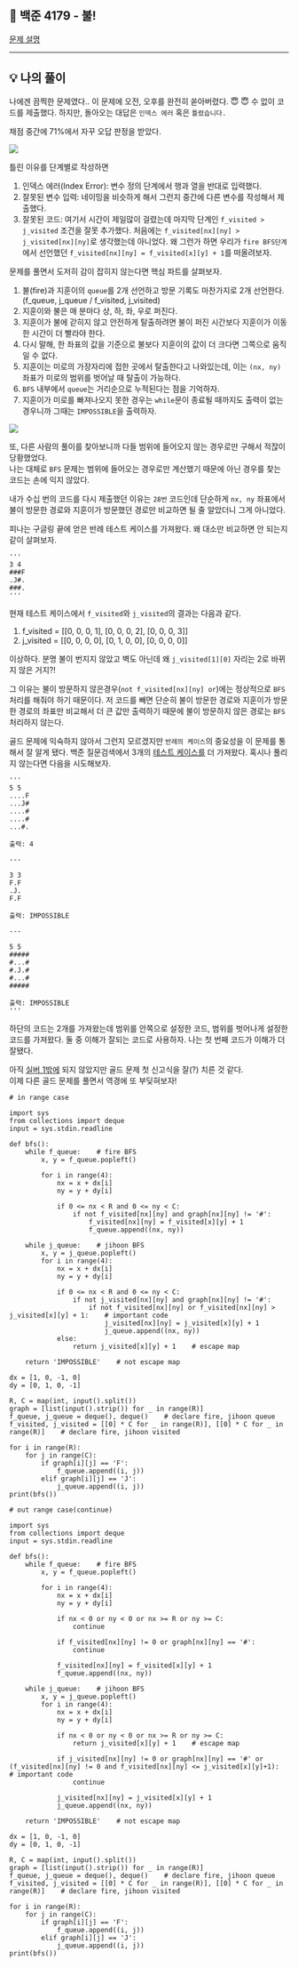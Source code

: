 ## 📌 백준 4179 - 불!

[문제 설명](https://www.acmicpc.net/problem/4179)

---

## 💡 나의 풀이

나에겐 끔찍한 문제였다.. 이 문제에 오전, 오후를 완전히 쏟아버렸다. 😇 😇 수 없이 코드를 제출했다. 하지만, 돌아오는 대답은 `인덱스 에러` 혹은 `틀렸습니다.`

채점 중간에 71%에서 자꾸 오답 판정을 받았다.

![](https://images.velog.io/images/abcd8637/post/7cfa3b77-1f1d-4fe3-9b90-7094f241d0ea/%E1%84%89%E1%85%B3%E1%84%8F%E1%85%B3%E1%84%85%E1%85%B5%E1%86%AB%E1%84%89%E1%85%A3%E1%86%BA%202021-04-22%2018.53.08.png)

틀린 이유를 단계별로 작성하면

1.  인덱스 에러(Index Error): 변수 정의 단계에서 행과 열을 반대로 입력했다.
2.  잘못된 변수 입력: 네이밍을 비슷하게 해서 그런지 중간에 다른 변수를 작성해서 제출했다.
3.  잘못된 코드: 여기서 시간이 제일많이 걸렸는데 마지막 단계인 `f_visited > j_visited` 조건을 잘못 추가했다. 처음에는 `f_visited[nx][ny] > j_visited[nx][ny]`로 생각했는데 아니었다. 왜 그런가 하면 우리가 `fire BFS단계`에서 선언했던 `f_visited[nx][ny] = f_visited[x][y] + 1`를 떠올려보자.

문제를 풀면서 도저히 감이 잡히지 않는다면 핵심 파트를 살펴보자.

1.  불(fire)과 지훈이의 `queue`를 2개 선언하고 방문 기록도 마찬가지로 2개 선언한다.(f\_queue, j\_queue / f\_visited, j\_visited)
2.  지훈이와 불은 매 분마다 상, 하, 좌, 우로 퍼진다.
3.  지훈이가 불에 갇히지 않고 안전하게 탈출하려면 불이 퍼진 시간보다 지훈이가 이동한 시간이 더 빨라야 한다.
4.  다시 말해, 한 좌표의 값을 기준으로 불보다 지훈이의 값이 더 크다면 그쪽으로 움직일 수 없다.
5.  지훈이는 미로의 가장자리에 접한 곳에서 탈출한다고 나와있는데, 이는 `(nx, ny)` 좌표가 미로의 범위를 벗어날 때 탈출이 가능하다.
6.  `BFS` 내부에서 `queue`는 거리순으로 누적된다는 점을 기억하자.
7.  지훈이가 미로를 빠져나오지 못한 경우는 `while`문이 종료될 때까지도 출력이 없는 경우니까 그때는 `IMPOSSIBLE`을 출력하자.

![](https://images.velog.io/images/abcd8637/post/739c32de-7015-4b9f-b538-a3c1b6af7050/KakaoTalk_Photo_2021-04-22-19-10-52.jpeg)

또, 다른 사람의 풀이를 찾아보니까 다들 범위에 들어오지 않는 경우로만 구해서 적잖이 당황했었다.  
나는 대체로 `BFS` 문제는 범위에 들어오는 경우로만 계산했기 때문에 아닌 경우를 찾는 코드는 손에 익지 않았다.

내가 수십 번의 코드를 다시 제출했던 이유는 `28번` 코드인데 단순하게 `nx, ny` 좌표에서 불이 방문한 경로와 지훈이가 방문했던 경로만 비교하면 될 줄 알았더니 그게 아니었다.

피나는 구글링 끝에 얻은 반례 테스트 케이스를 가져왔다. 왜 대소만 비교하면 안 되는지 같이 살펴보자.

```
'''
3 4
###F
.J#.
###.
'''
```

현재 테스트 케이스에서 `f_visited`와 `j_visited`의 결과는 다음과 같다.

1.  f\_visited = \[\[0, 0, 0, 1\], \[0, 0, 0, 2\], \[0, 0, 0, 3\]\]
2.  j\_visited = \[\[0, 0, 0, 0\], \[0, 1, 0, 0\], \[0, 0, 0, 0\]\]

이상하다. 분명 불이 번지지 않았고 벽도 아닌데 왜 `j_visited[1][0]` 자리는 2로 바뀌지 않은 거지?!

  
그 이유는 불이 방문하지 않은경우(`not f_visited[nx][ny] or`)에는 정상적으로 `BFS`처리를 해줘야 하기 때문이다. 저 코드를 빼면 단순히 불이 방문한 경로와 지훈이가 방문한 경로의 좌표만 비교해서 더 큰 값만 출력하기 때문에 불이 방문하지 않은 경로는 `BFS` 처리하지 않는다.

골드 문제에 익숙하지 않아서 그런지 모르겠지만 `반례의 케이스`의 중요성을 이 문제를 통해서 잘 알게 됐다. 백준 질문검색에서 3개의 [테스트 케이스를](https://www.acmicpc.net/board/view/31494) 더 가져왔다. 혹시나 풀리지 않는다면 다음을 시도해보자.

```
'''
5 5
....F
...J#
....#
....#
...#.

출력: 4

---

3 3
F.F
.J.
F.F

출력: IMPOSSIBLE

---

5 5
#####
#...#
#.J.#
#...#
#####

출력: IMPOSSIBLE
'''
```

하단의 코드는 2개를 가져왔는데 범위를 안쪽으로 설정한 코드, 범위를 벗어나게 설정한 코드를 가져왔다. 둘 중 이해가 잘되는 코드로 사용하자. 나는 첫 번째 코드가 이해가 더 잘됐다.

아직 [실버 1밖에](https://www.acmicpc.net/user/abcd8637) 되지 않았지만 골드 문제 첫 신고식을 잘(?) 치른 것 같다.  
이제 다른 골드 문제를 풀면서 역경에 또 부딪혀보자!

```
# in range case

import sys
from collections import deque
input = sys.stdin.readline

def bfs():
    while f_queue:    # fire BFS
        x, y = f_queue.popleft()

        for i in range(4):
            nx = x + dx[i]
            ny = y + dy[i]

            if 0 <= nx < R and 0 <= ny < C:
                if not f_visited[nx][ny] and graph[nx][ny] != '#':
                    f_visited[nx][ny] = f_visited[x][y] + 1
                    f_queue.append((nx, ny))

    while j_queue:    # jihoon BFS
        x, y = j_queue.popleft()
        for i in range(4):
            nx = x + dx[i]
            ny = y + dy[i]

            if 0 <= nx < R and 0 <= ny < C:
                if not j_visited[nx][ny] and graph[nx][ny] != '#':
                    if not f_visited[nx][ny] or f_visited[nx][ny] > j_visited[x][y] + 1:    # important code
                        j_visited[nx][ny] = j_visited[x][y] + 1
                        j_queue.append((nx, ny))
            else:
                return j_visited[x][y] + 1    # escape map

    return 'IMPOSSIBLE'    # not escape map

dx = [1, 0, -1, 0]
dy = [0, 1, 0, -1]

R, C = map(int, input().split())
graph = [list(input().strip()) for _ in range(R)]
f_queue, j_queue = deque(), deque()    # declare fire, jihoon queue
f_visited, j_visited = [[0] * C for _ in range(R)], [[0] * C for _ in range(R)]    # declare fire, jihoon visited

for i in range(R):
    for j in range(C):
        if graph[i][j] == 'F':
            f_queue.append((i, j))
        elif graph[i][j] == 'J':
            j_queue.append((i, j))
print(bfs())
```

```
# out range case(continue)

import sys
from collections import deque
input = sys.stdin.readline

def bfs():
    while f_queue:    # fire BFS
        x, y = f_queue.popleft()

        for i in range(4):
            nx = x + dx[i]
            ny = y + dy[i]

            if nx < 0 or ny < 0 or nx >= R or ny >= C:
                continue

            if f_visited[nx][ny] != 0 or graph[nx][ny] == '#':
                continue

            f_visited[nx][ny] = f_visited[x][y] + 1
            f_queue.append((nx, ny))

    while j_queue:    # jihoon BFS
        x, y = j_queue.popleft()
        for i in range(4):
            nx = x + dx[i]
            ny = y + dy[i]

            if nx < 0 or ny < 0 or nx >= R or ny >= C:
                return j_visited[x][y] + 1    # escape map

            if j_visited[nx][ny] != 0 or graph[nx][ny] == '#' or (f_visited[nx][ny] != 0 and f_visited[nx][ny] <= j_visited[x][y]+1):    # important code
                continue

            j_visited[nx][ny] = j_visited[x][y] + 1
            j_queue.append((nx, ny))

    return 'IMPOSSIBLE'    # not escape map

dx = [1, 0, -1, 0]
dy = [0, 1, 0, -1]

R, C = map(int, input().split())
graph = [list(input().strip()) for _ in range(R)]
f_queue, j_queue = deque(), deque()    # declare fire, jihoon queue
f_visited, j_visited = [[0] * C for _ in range(R)], [[0] * C for _ in range(R)]    # declare fire, jihoon visited

for i in range(R):
    for j in range(C):
        if graph[i][j] == 'F':
            f_queue.append((i, j))
        elif graph[i][j] == 'J':
            j_queue.append((i, j))
print(bfs())
```
